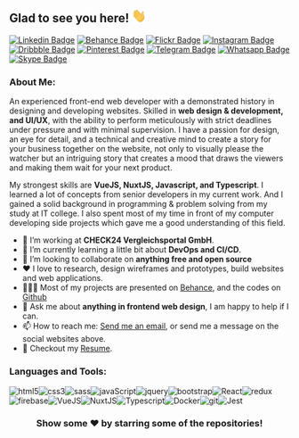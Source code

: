 ## Glad to see you here! <img src="https://github.com/ali-mohamed-nasser/ali-mohamed-nasser/blob/main/icons/hello.gif" width="26">
[![Linkedin Badge](https://img.shields.io/badge/-LinkedIn-0e76a8?style=flat-square&logo=Linkedin&logoColor=white)](https://www.linkedin.com/in/ali-mohammed-nasser/)
[![Behance Badge](https://img.shields.io/badge/-Behance-131418?style=flat-square&logo=Behance&logoColor=white)](https://www.behance.net/ali_mohammed_nasser)
[![Flickr Badge](https://img.shields.io/badge/-Flickr-bd081c?style=flat-square&logo=Flickr&logoColor=white)](https://www.flickr.com/photos/ali_mohamed_nasser)
[![Instagram Badge](https://img.shields.io/badge/-Instagram-e4405f?style=flat-square&logo=Instagram&logoColor=white)](https://www.instagram.com/ali_mohammed_nasser/)
[![Dribbble Badge](https://img.shields.io/badge/-Dribbble-ea4c89?style=flat-square&logo=Dribbble&logoColor=white)](https://dribbble.com/ali_mohammed_nasser)
[![Pinterest Badge](https://img.shields.io/badge/-Pinterest-bd081c?style=flat-square&logo=Pinterest&logoColor=white)](https://ro.pinterest.com/ali_mohammed_nasser/)
[![Telegram Badge](https://img.shields.io/badge/-Telegram-0088cc?style=flat-square&logo=Telegram&logoColor=white)](https://t.me/ali_mohammed_nasser)
[![Whatsapp Badge](https://img.shields.io/badge/-Whatsapp-25d366?style=flat-square&logo=Whatsapp&logoColor=white)](https://api.whatsapp.com/send/?phone=‭+4915753419824‬)
[![Skype Badge](https://img.shields.io/badge/-Skype-00aff0?style=flat-square&logo=Skype&logoColor=white)](https://join.skype.com/invite/Dc8wTfQs1tZI)

### About Me:
An experienced front-end web developer with a demonstrated history in designing and developing websites. Skilled in **web design & development, and UI/UX**, with the ability to perform meticulously with strict deadlines under pressure and with minimal supervision. I have a passion for design, an eye for detail, and a technical and creative mind to create a story for your business together on the website, not only to visually please the watcher but an intriguing story that creates a mood that draws the viewers and making them wait for your next product.

My strongest skills are **VueJS, NuxtJS, Javascript, and Typescript**. I learned a lot of concepts from senior developers in my current work. And I gained a solid background in programming & problem solving from my study at IT college. I also spent most of my time in front of my computer developing side projects which gave me a good understanding of this field.
- 🔭 I’m working at **CHECK24 Vergleichsportal GmbH**.
- 🌱 I’m currently learning a little bit about **DevOps and CI/CD**.
- 👯 I’m looking to collaborate on **anything free and open source**
- ❤️ I love to research, design wireframes and prototypes, build websites and web applications.
- 👨🏻‍💻 Most of my projects are presented on [Behance](https://www.behance.net/ali_mohammed_nasser), and the codes on [Github](https://github.com/ali-mohammed-khair-nasser?tab=repositories)
- 💬 Ask me about **anything in frontend web design**, I am happy to help if I can.
- 📫 How to reach me: [Send me an email](mailto:ali.nasser.it@gmail.com), or send me a message on the social websites above.
- 📝 Checkout my [Resume](https://github.com/ali-mohammed-khair-nasser/ali-mohammed-khair-nasser/blob/master/Ali%20Nasser%20CV.pdf).

### Languages and Tools:
<a href="https://www.w3schools.com/html/" target="_blank"><img align="left" src="https://github.com/ali-mohammed-khair-nasser/ali-mohammed-khair-nasser/blob/main/icons/html.svg" alt="html5"/></a> 
<a href="https://www.w3schools.com/css/" target="_blank"><img align="left" src="https://github.com/ali-mohammed-khair-nasser/ali-mohammed-khair-nasser/blob/main/icons/css.svg" alt="css3"/></a>
<a href="https://sass-lang.com/" target="_blank"><img align="left" src="https://github.com/ali-mohammed-khair-nasser/ali-mohammed-khair-nasser/blob/main/icons/sass.svg" alt="sass"/> </a> 
<a href="https://developer.mozilla.org/en-US/docs/Web/JavaScript" target="_blank"><img align="left" src="https://github.com/ali-mohammed-khair-nasser/ali-mohammed-khair-nasser/blob/main/icons/javascript.svg" alt="javaScript"></a>
<a href="https://jquery.com/" target="_blank"><img align="left" src="https://github.com/ali-mohammed-khair-nasser/ali-mohammed-khair-nasser/blob/main/icons/jquery.svg" alt="jquery"/></a>
<a href="https://getbootstrap.com/" target="_blank"><img align="left" src="https://github.com/ali-mohammed-khair-nasser/ali-mohammed-khair-nasser/blob/main/icons/bootstrap.svg" alt="bootstrap"/></a>
<a href="https://reactjs.org/" target="_blank"><img align="left" src="https://github.com/ali-mohammed-khair-nasser/ali-mohammed-khair-nasser/blob/main/icons/react.svg" alt="React"></a>
<a href="https://redux.js.org/" target="_blank"> <img align="left" src="https://github.com/ali-mohammed-khair-nasser/ali-mohammed-khair-nasser/blob/main/icons/redux.svg" alt="redux"/></a> 
<a href="https://firebase.google.com/" target="_blank"> <img align="left" src="https://github.com/ali-mohammed-khair-nasser/ali-mohammed-khair-nasser/blob/main/icons/firebase.svg" alt="firebase"/></a>
<a href="https://vuejs.org/" target="_blank"><img align="left" src="https://github.com/ali-mohammed-khair-nasser/ali-mohammed-khair-nasser/blob/main/icons/vuejs.svg" alt="VueJS"></a>
<a href="https://nuxtjs.org/" target="_blank"><img align="left" src="https://github.com/ali-mohammed-khair-nasser/ali-mohammed-khair-nasser/blob/main/icons/nuxtjs.svg" alt="NuxtJS"/></a> 
<a href="https://www.typescriptlang.org/" target="_blank"><img align="left" src="https://github.com/ali-mohammed-khair-nasser/ali-mohammed-khair-nasser/blob/main/icons/typescript.svg" alt="Typescript"></a>
<a href="https://www.docker.com/" target="_blank"><img align="left" src="https://github.com/ali-mohammed-khair-nasser/ali-mohammed-khair-nasser/blob/main/icons/docker.svg" alt="Docker"/></a> 
<a href="https://git-scm.com/" target="_blank"> <img src="https://github.com/ali-mohammed-khair-nasser/ali-mohammed-khair-nasser/blob/main/icons/git.svg" align="left" alt="git"/></a>
<a href="https://jestjs.io/" target="_blank"><img align="left" src="https://github.com/ali-mohammed-khair-nasser/ali-mohammed-khair-nasser/blob/main/icons/jest.svg" alt="Jest"/></a>
<br/>

#

<div align="center">

### Show some ❤️ by starring some of the repositories!
</div>
